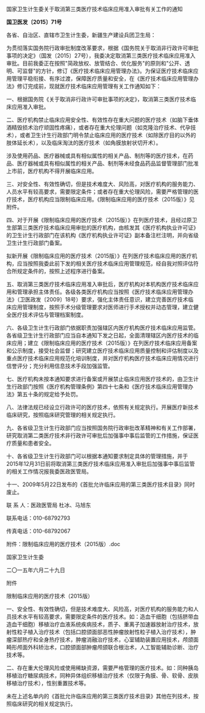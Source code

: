 国家卫生计生委关于取消第三类医疗技术临床应用准入审批有关工作的通知

**国卫医发〔2015〕71号**

各省、自治区、直辖市卫生计生委，新疆生产建设兵团卫生局：

为贯彻落实国务院行政审批制度改革要求，根据《国务院关于取消非行政许可审批事项的决定》（国发〔2015〕27号），我委决定取消第三类医疗技术临床应用准入审批。目前我委正在按照"简政放权、放管结合、优化服务"的原则和"公开、透明、可监督"的方针，修订《医疗技术临床应用管理办法》。为保证医疗技术临床应用管理平稳衔接、有序过渡，保障医疗质量和安全，在《医疗技术临床应用管理办法》修订完成前，现就医疗技术临床应用管理有关工作通知如下：

一、根据国务院《关于取消非行政许可审批事项的决定》，取消第三类医疗技术临床应用准入审批。

二、医疗机构禁止临床应用安全性、有效性存在重大问题的医疗技术（如脑下垂体酒精毁损术治疗顽固性疼痛），或者存在重大伦理问题（如克隆治疗技术、代孕技术），或者卫生计生行政部门明令禁止临床应用的医疗技术（如除医疗目的以外的肢体延长术），以及临床淘汰的医疗技术（如角膜放射状切开术）。

涉及使用药品、医疗器械或具有相似属性的相关产品、制剂等的医疗技术，在药品、医疗器械或具有相似属性的相关产品、制剂等未经食品药品监督管理部门批准上市前，医疗机构不得开展临床应用。

三、对安全性、有效性确切，但是技术难度大、风险高，对医疗机构的服务能力、人员水平有较高要求，需要限定条件；或者存在重大伦理风险，需要严格管理的医疗技术，医疗机构应当限制临床应用。《限制临床应用的医疗技术（2015版）》见附件。

四、对于开展《限制临床应用的医疗技术（2015版）》在列医疗技术，且经过原卫生部第三类医疗技术临床应用审批的医疗机构，由核发其《医疗机构执业许可证》的卫生计生行政部门在该机构《医疗机构执业许可证》副本备注栏注明，并向省级卫生计生行政部门备案。

拟新开展《限制临床应用的医疗技术（2015版）》在列医疗技术临床应用的医疗机构，应当按照我委此前下发的相关医疗技术临床应用管理规范，经自我对照评估符合所规定条件的，按照上述程序进行备案。

五、取消第三类医疗技术临床应用准入审批后，医疗机构对本机构医疗技术临床应用和管理承担主体责任。各级各类医疗机构应当按照《医疗技术临床应用管理办法》（卫医政发〔2009〕18号）要求，强化主体责任意识，建立完善医疗技术临床应用管理制度，按照手术分级管理要求对医师进行手术授权并动态管理，建立健全医疗技术评估与管理档案制度。

六、各级卫生计生行政部门依据职责加强辖区内医疗机构医疗技术临床应用监管。各省级卫生计生行政部门应当自本通知下发之日起，全面清理辖区内医疗技术的临床应用；建立《限制临床应用的医疗技术（2015版）》在列医疗技术临床应用备案和公示制度，接受社会监督；研究建立医疗技术临床应用质量控制和评估制度以及重点医疗技术临床应用规范化培训制度，并对医疗机构医疗技术临床应用情况进行信誉评分；充分利用信息技术手段加强监管。

七、医疗机构未按本通知要求进行备案或开展禁止临床应用医疗技术的，由卫生计生行政部门按照《医疗机构管理条例》第四十七条和《医疗技术临床应用管理办法》第五十条的规定给予处罚。

八、法律法规已经设立行政许可的医疗技术，依照有关规定执行。开展医疗新技术临床研究，按照临床研究管理的相关规定执行。

九、各省级卫生计生行政部门应当按照国务院行政审批改革精神和有关工作部署，研究取消第二类医疗技术非行政许可审批后加强事中事后监管的工作措施，保证医疗质量和患者安全。

十、各省级卫生计生行政部门可以根据本通知要求制定具体的管理措施，并于2015年12月31日前将取消第三类医疗技术临床应用准入审批后加强事中事后监管的相关工作情况报我委医政医管局。

十一、2009年5月22日发布的《首批允许临床应用的第三类医疗技术目录》同时废止。

联 系 人：医政医管局 杜冰、马旭东

联系电话：010-68792793

传真电话：010-68792067

附件：限制临床应用的医疗技术（2015版）.doc

国家卫生计生委

二〇一五年六月二十九日

附件

限制临床应用的医疗技术（2015版）

一、安全性、有效性确切，但是技术难度大、风险高，对医疗机构的服务能力和人员技术水平有较高要求，需要限定条件的医疗技术。如：造血干细胞（包括脐带血造血干细胞）移植治疗血液系统疾病技术，质子、重离子加速器放射治疗技术，放射性粒子植入治疗技术（包括口腔颌面部恶性肿瘤放射性粒子植入治疗技术），肿瘤深部热疗和全身热疗技术，肿瘤消融治疗技术，心室辅助装置应用技术，颅颌面畸形颅面外科矫治术，口腔颌面部肿瘤颅颌联合根治术，人工智能辅助诊断、治疗技术等。

二、存在重大伦理风险或使用稀缺资源，需要严格管理的医疗技术。如：同种胰岛移植治疗糖尿病技术，同种异体组织移植治疗技术（仅限于角膜、骨、软骨、皮肤移植治疗技术），性别重置技术等。

未在上述名单内的《首批允许临床应用的第三类医疗技术目录》其他在列技术，按照临床研究的相关规定执行。
